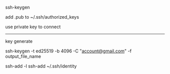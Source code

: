 

ssh-keygen 

add .pub to ~/.ssh/authorized_keys

use private key to connect





-------


key generate

ssh-keygen -t ed25519 -b 4096 -C "account@gmail.com" -f output_file_name

ssh-add -l
ssh-add ~/.ssh/identity